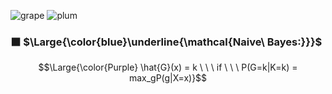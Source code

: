 ![grape](https://user-images.githubusercontent.com/12748752/126882595-d1f5449e-14bb-4ab3-809c-292caf0858a1.png)
![plum](https://user-images.githubusercontent.com/12748752/126882596-b9ba4645-7001-435e-9a3c-d4416a2543c1.png)

### ⬛ $\Large{\color{blue}\underline{\mathcal{Naive\ Bayes:}}}$

$$\Large{\color{Purple} \hat{G}(x) = k \ \ \ if \ \ \ P(G=k|K=k) = max_gP(g|X=x)}$$

